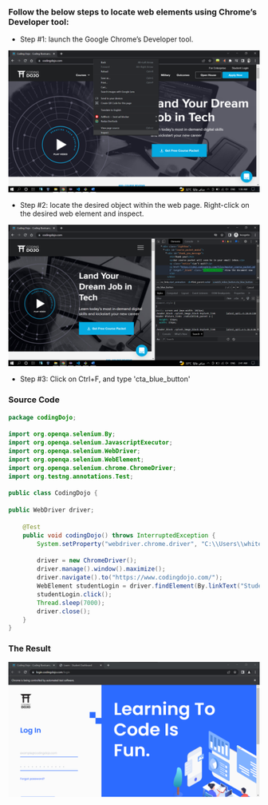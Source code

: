 ### Follow the below steps to locate web elements using Chrome’s Developer tool:

* Step #1: launch the Google Chrome’s Developer tool.
<img src="img/img1.png" />

* Step #2: locate the desired object within the web page. Right-click on the desired web element and inspect. 
<img src="img/img2.png" />

* Step #3: Click on Ctrl+F, and type 'cta_blue_button'

### Source Code
```Java
package codingDojo;

import org.openqa.selenium.By;
import org.openqa.selenium.JavascriptExecutor;
import org.openqa.selenium.WebDriver;
import org.openqa.selenium.WebElement;
import org.openqa.selenium.chrome.ChromeDriver;
import org.testng.annotations.Test;

public class CodingDojo {
	
public WebDriver driver;
	
	@Test
	public void codingDojo() throws InterruptedException { 
		System.setProperty("webdriver.chrome.driver", "C:\\Users\\white\\Desktop\\QA\\Auto\\chromedriver.exe");
				
		driver = new ChromeDriver();
		driver.manage().window().maximize();
		driver.navigate().to("https://www.codingdojo.com/");
		WebElement studentLogin = driver.findElement(By.linkText("Student Login"));
		studentLogin.click();
		Thread.sleep(7000);
		driver.close();
	}
}
```

### The Result
<img src="img/img3.png" />